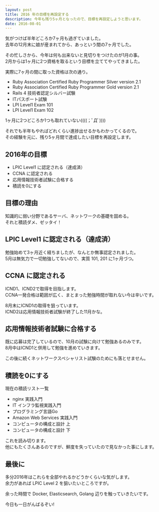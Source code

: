 ```yaml
---
layout: post
title: 2016 年の目標を再設定する
description: 今年も残り5ヶ月となったので、目標を再設定しようと思います。
date: 2016-08-01
---
```


気がつけば半年どころか7ヶ月も過ぎていました。  
去年の12月末に娘が産まれてから、あっという間の7ヶ月でした。  

その忙しさから、今年は何も出来ないと見切りをつけたのが1月の事。  
2月からは1ヶ月に2つ資格を取るという目標を立ててやってきました。

実際に7ヶ月の間に取った資格は次の通り。

* Ruby Association Certified Ruby Programmer Silver version 2.1
* Ruby Association Certified Ruby Programmer Gold version 2.1
* Rails 4 技術者認定シルバー試験
* ITパスポート試験
* LPI Level1 Exam 101
* LPI Level1 Exam 102

1ヶ月に2つどころか1つも取れていない((((；ﾟДﾟ))))

それでも半年もやればどれくらい進捗出せるかもわかってくるので。  
その経験を元に、残り5ヶ月間で達成したい目標を再設定します。

## 2016年の目標

* LPIC Level1 に認定される（達成済）
* CCNA に認定される
* 応用情報技術者試験に合格する
* 積読を0にする

## 目標の理由

知識的に弱い分野であるサーバ、ネットワークの基礎を固める。  
それと積読ダメ、ゼッタイ！

## LPIC Level1 に認定される（達成済）

勉強始めて3ヶ月近く経ちましたが、なんとか無事認定されました。  
5月は無気力で一切勉強してないので、実質 101, 201 に1ヶ月づつ。

## CCNA に認定される

ICND1、ICND2で取得を目指します。  
CCNA一発合格は範囲が広く、まとまった勉強時間が取れない今は辛いです。

8月末にICND1の取得を狙っています。  
ICND2は応用情報技術者試験が終了した11月かな。

## 応用情報技術者試験に合格する

既に応募は完了しているので、10月の試験に向けて勉強あるのみです。  
8月中はICND1と併用して勉強を進めていきます。

この後に続くネットワークスペシャリスト試験のためにも落とせません。

## 積読を0にする

現在の積読リスト一覧

* nginx 実践入門
* IT インフラ監視実践入門
* プログラミング言語Go
* Amazon Web Services 実践入門
* コンピュータの構成と設計 上
* コンピュータの構成と設計 下

これを読み切ります。  
他にもたくさんあるのですが、鮮度を失っていたので見なかった事にします。

## 最後に

多分2016年はこれらを全部やれるかどうかくらいな気がします。  
余力があれば LPIC Level 2 を狙いたいところですが。

余った時間で Docker, Elasticsearch, Golang 辺りを触っていきたいです。

今日も一日がんばるぞい!
